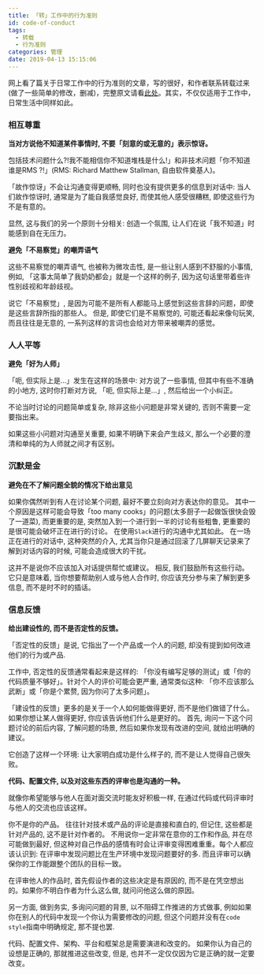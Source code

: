```yaml
---
title: 「转」工作中的行为准则
id: code-of-conduct
tags:
  - 转载
  - 行为准则
categories: 管理
date: 2019-04-13 15:15:06
---
```


网上看了篇关于日常工作中的行为准则的文章，写的很好，和作者联系转载过来(做了一些简单的修改，删减)，完整原文请看[此处](https://openacid.github.io/culture/code-of-conduct/)。其实，不仅仅适用于工作中，日常生活中同样如此。

### 相互尊重

**当对方说他不知道某件事情时, 不要「刻意的或无意的」表示惊讶。**

包括技术问题什么?!我不能相信你不知道堆栈是什么!」和非技术问题「你不知道谁是RMS ?!」(RMS: Richard Matthew Stallman, 自由软件奠基人)。

「故作惊讶」不会让沟通变得更顺畅, 同时也没有提供更多的信息到对话中: 当人们故作惊讶时, 通常是为了能自我感觉良好, 而使其他人感受很糟糕, 即使这些行为不是有意的。

显然, 这与我们的另一个原则十分相关: 创造一个氛围, 让人们在说「我不知道」时能感到自在无压力。

<!--more-->

**避免「不易察觉」的嘲弄语气**

这些不易察觉的嘲弄语气, 也被称为微攻击性, 是一些让别人感到不舒服的小事情, 例如, 「这事太简单了我奶奶都会」就是一个这样的例子, 因为这句话里带着些许性别歧视和年龄歧视。

说它「不易察觉」, 是因为可能不是所有人都能马上感觉到这些言辞的问题，即使是这些言辞所指的那些人。 但是, 即使它们是不易察觉的, 可能还看起来像句玩笑, 而且往往是无意的, 一系列这样的言词也会给对方带来被嘲弄的感觉。

### 人人平等

**避免「好为人师」**

「呃, 但实际上是…」发生在这样的场景中: 对方说了一些事情, 但其中有些不准确的小地方, 这时你打断对方说, 「呃, 但实际上是…」, 然后给出一个小纠正。

不论当时讨论的问题简单或复杂, 除非这些小问题是非常关键的, 否则不需要一定要指出来。

如果这些小问题对沟通至关重要, 如果不明确下来会产生歧义, 那么一个必要的澄清和单纯的为人师就之间才有区别。

### 沉默是金

**避免在不了解问题全貌的情况下给出意见**

如果你偶然听到有人在讨论某个问题, 最好不要立刻向对方表达你的意见。
其中一个原因是这样可能会导致「too many cooks」的问题(太多厨子一起做饭很快会毁了一道菜), 而更重要的是, 突然加入到一个进行到一半的讨论有些粗鲁, 更重要的是很可能会破坏正在进行的讨论。 在使用`Slack`进行的沟通中尤其如此。 在一场正在进行的对话中, 这种突然的介入, 尤其当你只是通过回滚了几屏聊天记录来了解到对话内容的时候, 可能会造成很大的干扰。

这并不是说你不应该加入对话提供帮忙或建议。 相反, 我们鼓励所有这些行动。 它只是意味着, 当你想要帮助别人或与他人合作时, 你应该充分参与来了解到更多信息, 而不是时不时的插话。

### 信息反馈

**给出建设性的, 而不是否定性的反馈。**

「否定性的反馈」是说, 它指出了一个产品或一个人的问题, 却没有提到如何改进他们的行为或产品.

工作中, 否定性的反馈通常看起来是这样的: 「你没有编写足够的测试」或「你的代码质量不够好」。针对个人的评价可能会更严重, 通常类似这种: 「你不应该那么武断」或「你是个累赘, 因为你问了太多问题」。

「建设性的反馈」更多的是关于一个人如何能做得更好, 而不是他们做错了什么。 如果你想让某人做得更好, 你应该告诉他们什么是更好的。 首先, 询问一下这个问题讨论的前后内容, 了解问题的场景, 然后如果你发现有改进的空间, 就给出明确的建议。

它创造了这样一个环境: 让大家明白成功是什么样子的, 而不是让人觉得自己很失败。

**代码、配置文件, 以及对这些东西的评审也是沟通的一种。**

就像你希望能够与他人在面对面交流时能友好积极一样, 在通过代码或代码评审时与他人的交流也应该这样。

你不是你的产品。 往往针对技术或产品的评论是直接和直白的, 但记住, 这些都是针对产品的, 这不是针对作者的。 不用说你一定非常在意你的工作和作品, 并在尽可能做到最好, 但这种对自己作品的感情有时会让评审变得困难重重。每个人都应该认识到: 在评审中发现问题比在生产环境中发现问题要好的多. 而且评审可以确保你的工作能跟整个团队的目标一致。

在评审他人的作品时, 首先假设作者的这些决定是有原因的, 而不是在凭空想出的。如果你不明白作者为什么这么做, 就问问他这么做的原因。

另一方面, 做到务实, 多询问问题的背景, 以不阻碍工作推进的方式做事, 例如如果你在别人的代码中发现一个你认为需要修改的问题, 但这个问题并没有在`code style`指南中明确规定, 那不提也罢.

代码、配置文件、架构、平台和框架总是需要演进和改变的。 如果你认为自己的设想是正确的, 那就推进这些改变, 但是, 也并不一定仅仅因为它是正确的就一定要改变。
